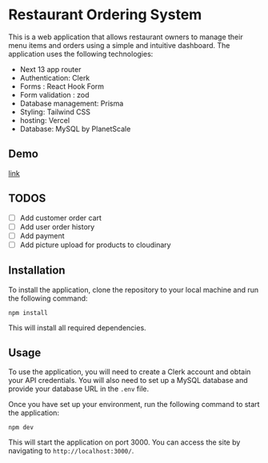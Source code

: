 # Restaurant Ordering System

This is a web application that allows restaurant owners to manage their menu items and orders using a simple and intuitive dashboard. The application uses the following technologies:

- Next 13 app router
- Authentication: Clerk
- Forms : React Hook Form
- Form validation : zod
- Database management: Prisma
- Styling: Tailwind CSS
- hosting: Vercel
- Database: MySQL by PlanetScale

## Demo

[link](https://app-qpay.vercel.app)

## TODOS

- [ ] Add customer order cart
- [ ] Add user order history
- [ ] Add payment
- [ ] Add picture upload for products to cloudinary

## Installation

To install the application, clone the repository to your local machine and run the following command:

    npm install

This will install all required dependencies.

## Usage

To use the application, you will need to create a Clerk account and obtain your API credentials. You will also need to set up a MySQL database and provide your database URL in the `.env` file.

Once you have set up your environment, run the following command to start the application:

    npm dev

This will start the application on port 3000. You can access the site by navigating to `http://localhost:3000/`.

